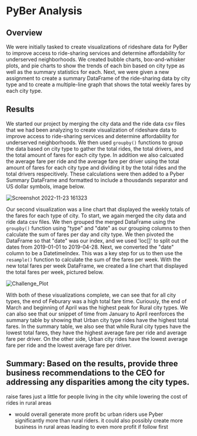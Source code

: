 # PyBer Analysis
## Overview
We were initially tasked to create visualizations of rideshare data for PyBer to improve access to ride-sharing services and determine affordability for underserved neighborhoods. We created bubble charts, box-and-whisker plots, and pie charts to show the trends of each bin based on city type as well as the summary statistics for each. Next, we were given a new assignment to create a summary DataFrame of the ride-sharing data by city type and to create a multiple-line graph that shows the total weekly fares by each city type.

## Results

We started our project by merging the city data and the ride data csv files that we had been analyzing to create visualization of rideshare data to improve access to ride-sharing services and determine affordability for underserved neighborhoods. We then used `groupby()` functions to group the data based on city type to gather the total rides, the total drivers, and the total amount of fares for each city type. In addition we also calcuated the average fare per ride and the average fare per driver using the total amount of fares for each city type and dividing it by the total rides and the total drivers respecitively. These calculations were then added to a Pyber Summary DataFrame and formatted to include a thousdands separator and US dollar symbols, image below.

![Screenshot 2022-11-23 161323](https://user-images.githubusercontent.com/114427019/203661799-48c3a9b1-5c36-4349-aea5-2be879664d51.png)

Our second visualization was a line chart that displayed the weekly totals of the fares for each type of city. To start, we again merged the city data and ride data csv files. We then grouped the merged DataFrame using the `groupby()` function using "type" and "date" as our grouping columns to then calculate the sum of fares per day and city type. We then pivoted the DataFrame so that "date" was our index, and we used 'loc[]' to split out the dates from 2019-01-01 to 2019-04-28. Next, we converted the "date" column to be a DatetimeIndex. This was a key step for us to then use the `resample()` function to calculate the sum of the fares per week. With the new total fares per week DataFrame, we created a line chart that displayed the total fares per week, pictured below.

![Challenge_Plot](https://user-images.githubusercontent.com/114427019/203662956-5c6e15e9-9472-4528-9f7c-c18e187d8452.png)

With both of these visualizations complete, we can see that for all city types, the end of Feburary was a high total fare time. Curiously, the end of March and beginning of April was the highest peak for Rural city types. We can also see that our snippet of time from January to April reenforces the summary table by showing that Urban city type rides have the highest total fares. In the summary table, we also see that while Rural city types have the lowest total fares, they have the highest average fare per ride and average fare per driver. On the other side, Urban city rides have the lowest average fare per ride and the lowest average fare per driver.

## Summary: Based on the results, provide three business recommendations to the CEO for addressing any disparities among the city types.

raise fares just a little for people living in the city while lowering the cost of rides in rural areas
- would overall generate more profit bc urban riders use Pyber significantly more than rural riders. it could also possibly create more business in rural areas leading to even more profit if follow first 
